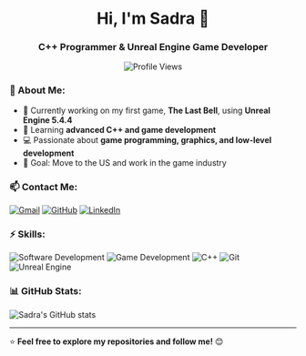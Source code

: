 <h1 align="center">Hi, I'm Sadra 👋</h1>
<h3 align="center">C++ Programmer & Unreal Engine Game Developer</h3>

<p align="center">
  <img src="https://komarev.com/ghpvc/?username=sadranik11&label=Profile+Views&color=blueviolet&style=flat" alt="Profile Views" />
</p>

### 🚀 About Me:
- 🔭 Currently working on my first game, **The Last Bell**, using **Unreal Engine 5.4.4**
- 🌱 Learning **advanced C++ and game development**
- 💻 Passionate about **game programming, graphics, and low-level development**
- 🎯 Goal: Move to the US and work in the game industry

### 📫 Contact Me:
[![Gmail](https://img.shields.io/badge/Gmail-red?style=for-the-badge&logo=gmail&logoColor=white)](mailto:sadranik117r@gmail.com)
[![GitHub](https://img.shields.io/badge/GitHub-gray?style=for-the-badge&logo=github&logoColor=white)](https://github.com/sadranik11)
[![LinkedIn](https://img.shields.io/badge/LinkedIn-blue?style=for-the-badge&logo=linkedin&logoColor=white)](https://www.linkedin.com/in/sadra-nik-315069362/)

### ⚡ Skills:
![Software Development](https://img.shields.io/badge/Software%20Development-purple?style=for-the-badge)
![Game Development](https://img.shields.io/badge/Game%20Development-green?style=for-the-badge)
![C++](https://img.shields.io/badge/C++-blue?style=for-the-badge&logo=cplusplus&logoColor=white)
![Git](https://img.shields.io/badge/Git-orange?style=for-the-badge&logo=git&logoColor=white)
![Unreal Engine](https://img.shields.io/badge/Unreal%20Engine-black?style=for-the-badge&logo=unrealengine&logoColor=white)

### 📊 GitHub Stats:
![Sadra's GitHub stats](https://github-readme-stats.vercel.app/api?username=sadranik11&show_icons=true&theme=dark)

---
⭐ **Feel free to explore my repositories and follow me!** 😊
